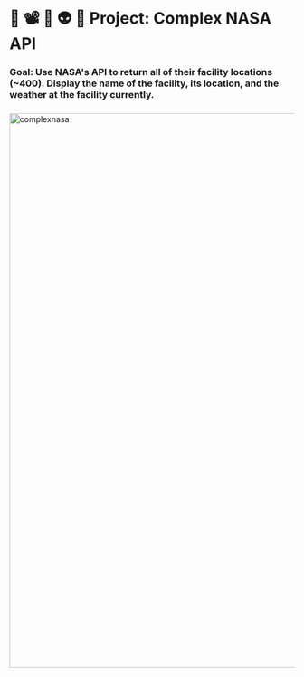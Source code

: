 # 🚀 📽️ 🌌 👽 👾 Project: Complex NASA API

### Goal: Use NASA's API to return all of their facility locations (~400). Display the name of the facility, its location, and the weather at the facility currently. 

### 
<img width="980" alt="complexnasa" src="https://user-images.githubusercontent.com/78456343/135721505-77ebbcad-69dc-480c-a0fe-9555b8818f14.png">
